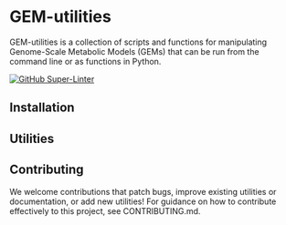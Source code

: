 # GEM-utilities

GEM-utilities is a collection of scripts and functions for manipulating 
Genome-Scale Metabolic Models (GEMs) that can be run from the command line or 
as functions in Python.

[![GitHub Super-Linter](https://github.com/segrelab/GEM-utilities/workflows/Lint%20Code%20Base/badge.svg)](https://github.com/marketplace/actions/super-linter)

## Installation

## Utilities

## Contributing
We welcome contributions that patch bugs, improve existing utilities or
documentation, or add new utilities! For guidance on how to contribute
effectively to this project, see CONTRIBUTING.md.
